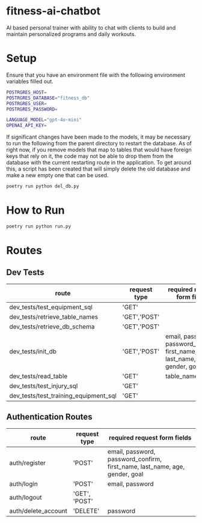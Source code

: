 # fitness-ai-chatbot
AI based personal trainer with ability to chat with clients to build and maintain personalized programs and daily workouts.

# Setup
Ensure that you have an environment file with the following environment variables filled out.

```bash
POSTRGRES_HOST=
POSTRGRES_DATABASE="fitness_db"
POSTRGRES_USER=
POSTRGRES_PASSWORD=

LANGUAGE_MODEL="gpt-4o-mini"
OPENAI_API_KEY=
```

If significant changes have been made to the models, it may be necessary to run the following from the parent directory to restart the database. As of right now, if you remove models that map to tables that would have foreign keys that rely on it, the code may not be able to drop them from the database with the current restarting route in the application. To get around this, a script has been created that will simply delete the old database and make a new empty one that can be used. 
```bash
poetry run python del_db.py
```

# How to Run
```bash
poetry run python run.py
```

# Routes
## Dev Tests
| route | request type | required request form fields |
| - | - | - |
| dev_tests/test_equipment_sql | 'GET' | |
| dev_tests/retrieve_table_names | 'GET','POST' | |
| dev_tests/retrieve_db_schema | 'GET','POST' | |
| dev_tests/init_db | 'GET','POST' | email, password, password_confirm, first_name, last_name, age, gender, goal |
| dev_tests/read_table | 'GET' | table_name |
| dev_tests/test_injury_sql | 'GET' | |
| dev_tests/test_training_equipment_sql | 'GET' | |

## Authentication Routes
| route | request type | required request form fields |
| - | - | - |
| auth/register | 'POST' | email, password, password_confirm, first_name, last_name, age, gender, goal |
| auth/login | 'POST' | email, password |
| auth/logout | 'GET', 'POST' | |
| auth/delete_account | 'DELETE' | password |

